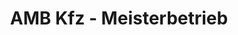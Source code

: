 ---
title: "AMB Kfz - Meisterbetrieb"
url: /paderborn/amb-kfz-meisterbetrieb/
shop: Autowerkstatt
---